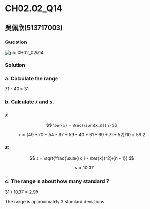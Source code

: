 # CH02.02_Q14

## 吳佩欣(513717003)

### Question
![pic CH02_02Q14](https://github.com/user-attachments/assets/f28509f8-dcf3-40cf-810b-d6532502fdf8)

### Solution

### a. Calculate the range
 71 - 40 = 31

### b. Calculate $\bar{x}$ and *s*.
### $\bar{x}$

$$
\bar{x} = \frac{\sum{x_i}}{n}
$$

$$
\bar{x} =( 49 + 70 + 54 + 67 + 59 + 40 + 61 + 69 + 71 + 52 ) / 10 = 59.2
$$

### *s*:
$$
s = \sqrt{\frac{\sum{(x_i - \bar{x})^2}}{n - 1}}
$$

$$
\quad s \approx 10.37
$$

### c. The range is about how many standard？

31 / 10.37 = 2.99

The range is approximately 3 standard deviations.

